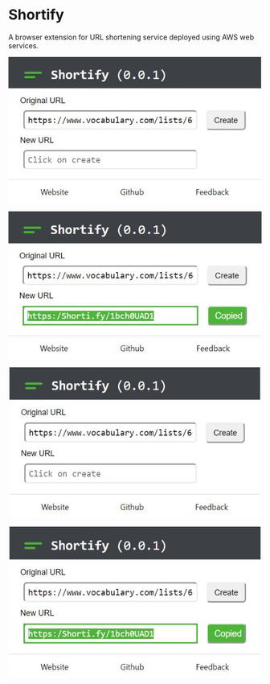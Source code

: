 # Shortify
A browser extension for URL shortening service deployed using AWS web services.

![Screenshot](screenshot1.JPG)

![Alt text](./screenshot2.JPG?raw=true "Shortify-created")

<p align="center"> 
    <img src="screenshot1.JPG" height="300" width="500"/>
</p>

<p align="center"> 
    <img src="screenshot2.JPG" height="300" width="500"/>
</p>
